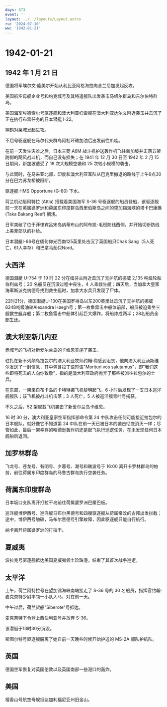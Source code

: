 ```yaml
---
days: 873
event: ''
layout: ../../layouts/Layout.astro
ru: '2024-07-16'
ww: '1942-01-21'
---
```


# 1942-01-21

## 1942 年 1 月 21 日

德国将军埃尔文·隆美尔开始从利比亚阿格海拉向昔兰尼加发起反攻。

美国航空母舰企业号和约克城号及其特遣舰队出发袭击马绍尔群岛和吉尔伯特群岛。

美国海军埃德索尔号驱逐舰和澳大利亚扫雷舰在澳大利亚达尔文附近袭击并击沉了正在执行布雷任务的日本潜艇
I-22。

翔鹤对莱城发起进攻。

不屈号驱逐舰在马尔代夫群岛阿杜环礁加油后出发前往爪哇。

在前一天发生灾难之后，日本三菱 A6M
战斗机护送轰炸机飞往新加坡并击落五架防御的飓风战斗机，而自己没有损失；在
1941 年 12 月 30 日至 1942 年 2 月 15 日期间，新加坡遭受了 18
次大规模空袭和 25 次较小规模的袭击。

与此同时，在马来亚北部，印度和澳大利亚军队从巴克里撤退的路线于上午9点30分在巴力苏龙桥被阻断。

驱逐舰 HMS Opportune (G-80) 下水。

荷兰机动艇阿特拉 (Attla) 搭载着美国海军 S-36
号驱逐舰的船员登船，该驱逐舰前一天在英属婆罗洲和荷属东印度群岛西里伯斯岛之间的望加锡海峡的塔卡巴康礁
(Taka Bakang Reef) 搁浅。

日军突破了位于菲律宾吕宋岛纳蒂布山的阿布凯-毛班防线西侧，并开始切断防线上美菲部队的补给。

日本潜艇I-66号在缅甸仰光西南125英里处击沉了英国船只Chak
Sang（5人死亡，61人幸存）和巴拿马船只Nord。

## 大西洋

德国潜艇 U-754 于 19 时 22 分在纽芬兰附近击沉了无护航的挪威 2,135
吨级轮船伯利兹号；20 名船员在沉没过程中丧生，4
人乘救生艇；四天后，当加拿大皇家海军斯派克纳德号找到救生艇时，加拿大水兵只发现了尸体。

22时21分，德国潜艇U-130在美国罗得岛以东200英里处击沉了无护航的挪威8248吨级油轮Alexandra
Høegh号；第一枚鱼雷击中船体前部，船员被迫乘坐三艘救生艇弃船；第二枚鱼雷击中船体引起巨大爆炸，将船炸成两半；28名船员全部生还。

## 澳大利亚新几内亚

赤城号的飞机对新爱尔兰岛的卡维恩实施了袭击。

驻扎在新不列颠岛拉包尔的澳大利亚牧师约翰·梅感到沮丧，他向澳大利亚汤斯维尔发送了一封信息，其中包含拉丁语短语"Morituri
vos
salutamus"，即"我们这些即将死去的人向你致敬"，指的是澳大利亚政府抛弃了那些被派往拉包尔的士兵。

在东部，一架来自布卡岛的卡特琳娜飞机黎明起飞，6
小时后发现了一支日本巡洋舰舰队；该飞机被战斗机击落；3 人死亡，5
人被巡洋舰青叶号捕获。

不久之后，52 架舰载飞机袭击了新爱尔兰岛卡维恩。

16 时 30 分，澳大利亚皇家空军指挥部命令第 24
中队攻击任何可能接近拉包尔的日本舰队，就好像它不知道第 24
中队在前一天已被日本的袭击彻底消灭一样；尽管如此，最后一架幸存的哈德逊轰炸机还是起飞执行巡逻任务，在未发现任何日本舰船后返回。

## 加罗林群岛

飞龙号、苍龙号、有明号、夕暮号、潮号和礁波号于 16:00
离开卡罗林群岛的帕劳，前往荷属东印度群岛的马鲁古群岛执行空袭任务。

## 荷属东印度群岛

日本坂口支队离开打拉干岛前往荷属婆罗洲巴厘巴板。

巡洋舰博伊西号、巡洋舰马布尔黑德号和四艘驱逐舰从荷属帝汶的古邦出发拦截；途中，博伊西号触礁，马布尔黑德号引擎故障，因此驱逐舰只能自行航行。

纳卡离开荷属婆罗洲的打拉干。

## 夏威夷

波拉克号驱逐舰抵达美国夏威夷领土珍珠港，结束了其首次战争巡逻。

## 太平洋

上午，荷兰阿特拉号在望加锡海峡南端接走了 S-36 号的 30
名船员，指挥官约翰·麦克奈特少尉率领一小队人马，对在前一天。

中午过后，荷兰货船"Siberote"号抵达。

麦克奈特下令登上西伯利亚号并放弃 S-36。

该潜艇于13时30分沉没。

斯图尔特号驱逐舰脱离了她自前一天晚些时候开始护送的 MS-2A 部队护航队。

## 英国

德国空军恢复对英国伦敦以及英国南部一些港口的轰炸。

## 美国

檀香山号航空母舰抵达加利福尼亚州旧金山。